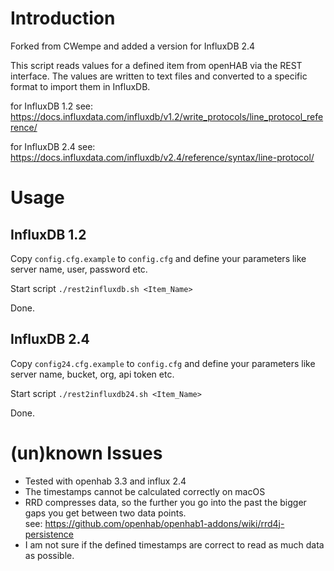# Introduction

Forked from CWempe and added a version for InfluxDB 2.4

This script reads values for a defined item from openHAB via the REST interface.
The values are written to text files and converted to a specific format to import them in InfluxDB.

for InfluxDB 1.2 see: https://docs.influxdata.com/influxdb/v1.2/write_protocols/line_protocol_reference/

for InfluxDB 2.4 see: https://docs.influxdata.com/influxdb/v2.4/reference/syntax/line-protocol/

# Usage

## InfluxDB 1.2
Copy `config.cfg.example` to `config.cfg` and define your parameters like server name, user, password etc.

Start script
`./rest2influxdb.sh <Item_Name>`

Done.

## InfluxDB 2.4
Copy `config24.cfg.example` to `config.cfg` and define your parameters like server name, bucket, org, api token etc.

Start script
`./rest2influxdb24.sh <Item_Name>`

Done.


# (un)known Issues

* Tested with openhab 3.3 and influx 2.4
* The timestamps cannot be calculated correctly on macOS
* RRD compresses data, so the further you go into the past the bigger gaps you get between two data points.  
see: https://github.com/openhab/openhab1-addons/wiki/rrd4j-persistence
* I am not sure if the defined timestamps are correct to read as much data as possible.

